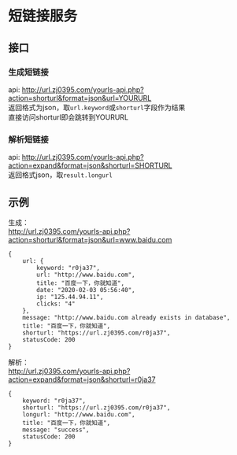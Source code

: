 # 短链接服务
## 接口
### 生成短链接
api: http://url.zj0395.com/yourls-api.php?action=shorturl&format=json&url=YOURURL  
返回格式为json，取`url.keyword`或`shorturl`字段作为结果  
直接访问shorturl即会跳转到YOURURL

### 解析短链接
api: http://url.zj0395.com/yourls-api.php?action=expand&format=json&shorturl=SHORTURL  
返回格式json，取`result.longurl`

## 示例
生成：  
http://url.zj0395.com/yourls-api.php?action=shorturl&format=json&url=www.baidu.com  
```
{
	url: {
		keyword: "r0ja37",
		url: "http://www.baidu.com",
		title: "百度一下，你就知道",
		date: "2020-02-03 05:56:40",
		ip: "125.44.94.11",
		clicks: "4"
	},
	message: "http://www.baidu.com already exists in database",
	title: "百度一下，你就知道",
	shorturl: "https://url.zj0395.com/r0ja37",
	statusCode: 200
}
```

解析：  
http://url.zj0395.com/yourls-api.php?action=expand&format=json&shorturl=r0ja37  
```
{
	keyword: "r0ja37",
	shorturl: "https://url.zj0395.com/r0ja37",
	longurl: "http://www.baidu.com",
	title: "百度一下，你就知道",
	message: "success",
	statusCode: 200
}
```
